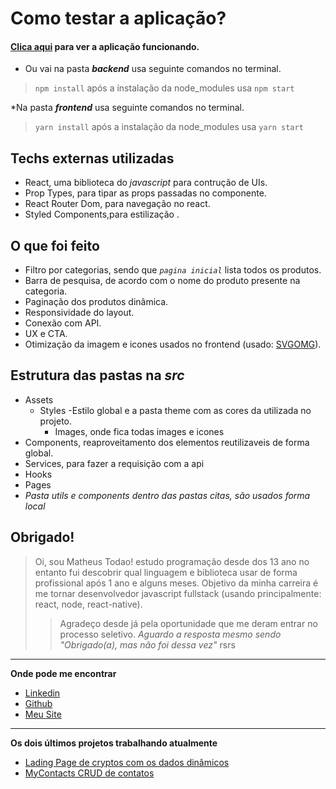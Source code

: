 # Como testar a aplicação?

#### [Clica aqui](https://desafiowebjump.herokuapp.com/pagina-inicial) para ver a aplicação funcionando.

* Ou vai na pasta ***backend*** usa seguinte comandos no terminal.
> `npm install` após a instalação da node_modules usa `npm start`

*Na pasta ***frontend*** usa seguinte comandos no terminal.
> `yarn install` após a instalação da node_modules usa `yarn start`


## Techs externas utilizadas
- React, uma biblioteca do *javascript* para contrução de UIs.
- Prop Types, para tipar as props passadas no componente.
- React Router Dom, para navegação no react.
- Styled Components,para estilização .

## O que foi feito
- Filtro por categorias, sendo que *`pagina inicial`* lista todos os produtos.
- Barra de pesquisa, de acordo com o nome do produto presente na categoria.
- Paginação dos produtos dinâmica.
- Responsividade do layout.
- Conexão com API.
- UX e CTA.
- Otimização da imagem e icones usados no frontend (usado: [SVGOMG](https://jakearchibald.github.io/svgomg/)).

## Estrutura das pastas na *src*
- Assets
  - Styles
  -Estilo global e a pasta theme com as cores da utilizada no projeto.
    - Images, onde fica todas images e icones
- Components, reaproveitamento dos elementos reutilizaveis de forma global.
- Services, para fazer a requisição com a api
- Hooks
- Pages
- *Pasta utils e components dentro das pastas citas, são usados forma local*

## Obrigado!
> Oi, sou Matheus Todao! estudo programação desde dos 13 ano no entanto fui descobrir
qual linguagem e biblioteca usar de forma profissional após 1 ano e alguns meses.
Objetivo da minha carreira é me tornar desenvolvedor javascript fullstack (usando principalmente: react, node, react-native).
>> Agradeço desde já pela oportunidade que me deram entrar no processo seletivo.
  *Aguardo a resposta mesmo sendo "Obrigado(a), mas não foi dessa vez"* rsrs

_______
**Onde pode me encontrar**

* [Linkedin](https://linkedin.com/in/matheustodao)
* [Github](https://github.com/matheustodao)
* [Meu Site](https://todaomatheus.vercel.app)
_______

**Os dois últimos projetos trabalhando atualmente**
* [Lading Page de cryptos com os dados dinâmicos](https://github.com/matheustodao/crypto-cap)
* [MyContacts CRUD de contatos](https://github.com/matheustodao/MyContacts)
